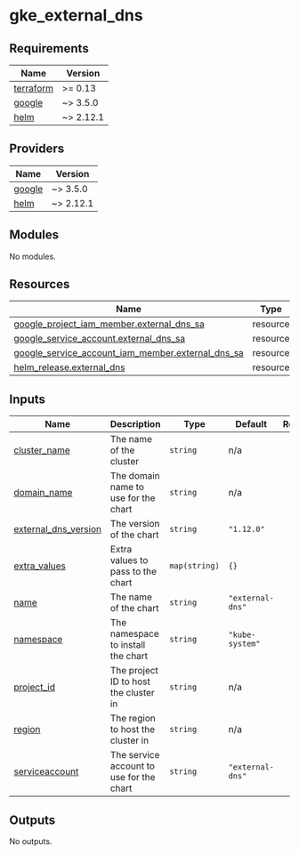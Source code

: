 # gke_external_dns

<!-- BEGIN_TF_DOCS -->
## Requirements

| Name | Version |
|------|---------|
| <a name="requirement_terraform"></a> [terraform](#requirement\_terraform) | >= 0.13 |
| <a name="requirement_google"></a> [google](#requirement\_google) | ~> 3.5.0 |
| <a name="requirement_helm"></a> [helm](#requirement\_helm) | ~> 2.12.1 |

## Providers

| Name | Version |
|------|---------|
| <a name="provider_google"></a> [google](#provider\_google) | ~> 3.5.0 |
| <a name="provider_helm"></a> [helm](#provider\_helm) | ~> 2.12.1 |

## Modules

No modules.

## Resources

| Name | Type |
|------|------|
| [google_project_iam_member.external_dns_sa](https://registry.terraform.io/providers/hashicorp/google/latest/docs/resources/project_iam_member) | resource |
| [google_service_account.external_dns_sa](https://registry.terraform.io/providers/hashicorp/google/latest/docs/resources/service_account) | resource |
| [google_service_account_iam_member.external_dns_sa](https://registry.terraform.io/providers/hashicorp/google/latest/docs/resources/service_account_iam_member) | resource |
| [helm_release.external_dns](https://registry.terraform.io/providers/hashicorp/helm/latest/docs/resources/release) | resource |

## Inputs

| Name | Description | Type | Default | Required |
|------|-------------|------|---------|:--------:|
| <a name="input_cluster_name"></a> [cluster\_name](#input\_cluster\_name) | The name of the cluster | `string` | n/a | yes |
| <a name="input_domain_name"></a> [domain\_name](#input\_domain\_name) | The domain name to use for the chart | `string` | n/a | yes |
| <a name="input_external_dns_version"></a> [external\_dns\_version](#input\_external\_dns\_version) | The version of the chart | `string` | `"1.12.0"` | no |
| <a name="input_extra_values"></a> [extra\_values](#input\_extra\_values) | Extra values to pass to the chart | `map(string)` | `{}` | no |
| <a name="input_name"></a> [name](#input\_name) | The name of the chart | `string` | `"external-dns"` | no |
| <a name="input_namespace"></a> [namespace](#input\_namespace) | The namespace to install the chart | `string` | `"kube-system"` | no |
| <a name="input_project_id"></a> [project\_id](#input\_project\_id) | The project ID to host the cluster in | `string` | n/a | yes |
| <a name="input_region"></a> [region](#input\_region) | The region to host the cluster in | `string` | n/a | yes |
| <a name="input_serviceaccount"></a> [serviceaccount](#input\_serviceaccount) | The service account to use for the chart | `string` | `"external-dns"` | no |

## Outputs

No outputs.
<!-- END_TF_DOCS -->

